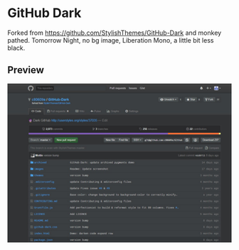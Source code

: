 # GitHub Dark

Forked from https://github.com/StylishThemes/GitHub-Dark and monkey pathed.
Tomorrow Night, no bg image, Liberation Mono, a little bit less black.

## Preview
![GitHub Dark Gray preview](https://raw.githubusercontent.com/c80609a/GitHub-Dark/master/images/screenshots/dark_gray_liberation_mono_tomorrow_night.jpg)
